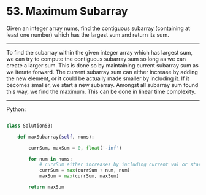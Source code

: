 # 53. Maximum Subarray

Given an integer array nums, find the contiguous subarray (containing at least
one number) which has the largest sum and return its sum.

---

To find the subarray within the given integer array which has largest sum, we
can try to compute the contiguous subarray sum so long as we can create
a larger sum. This is done so by maintaining current subarray sum as we iterate
forward. The current subarray sum can either increase by adding the new
element, or it could be actually made smaller by including it. If it becomes
smaller, we start a new subarray. Amongst all subarray sum found this way, we
find the maximum. This can be done in linear time complexity.

---

Python:

```python

class Solution53:

    def maxSubarray(self, nums):

        currSum, maxSum = 0, float('-inf')

        for num in nums:
            # currSum either increases by including current val or start new
            currSum = max(currSum + num, num)
            maxSum = max(currSum, maxSum)

        return maxSum
```
